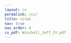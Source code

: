 ```yaml
---
layout: cv
permalink: /cv/
title: vitae
nav: true
nav_order: 4
cv_pdf: Winchell_Jeff_CV.pdf
---
```

